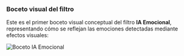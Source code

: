 ### Boceto visual del filtro

Este es el primer boceto visual conceptual del filtro **IA Emocional**, representando cómo se reflejan las emociones detectadas mediante efectos visuales:

![Boceto IA Emocional](https://github.com/Thrumanshow/hormigasais-effectlab-base/blob/main/design/ia_emocional_boceto.jpg?raw=true)
